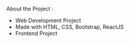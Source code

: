 About the Project : 

* Web Development Project 
* Made with HTML, CSS, Bootstrap, ReactJS
* Frontend Project 
